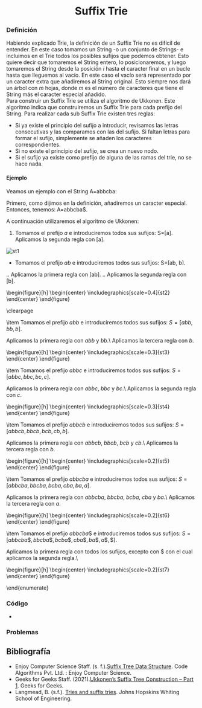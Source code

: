 
<div align="center">

# Suffix Trie  

 <div align="left">
 
 ### Definición  
  Habiendo explicado Trie, la definición de un Suffix Trie no es difícil de entender. En este caso tomamos un String -o un conjunto de Strings- e incluimos en el Trie todos los posibles sufijos que podemos obtener. Esto quiere decir que tomaremos el String entero, lo posicionaremos, y luego tomaremos el String desde la posición $i$ hasta el caracter final en un bucle hasta que lleguemos al vacío. En este caso el vacío será representado por un caracter extra que añadiremos al String original. Esto siempre nos dará un árbol con $m$ hojas, donde $m$ es el número de caracteres que tiene el String más el caracter especial añadido.  
  Para construir un Suffix Trie se utiliza el algoritmo de 
Ukkonen. Este algoritmo indica que construiremos un Suffix Trie para cada prefijo del String. Para realizar cada sub Suffix Trie existen tres reglas:  

* Si ya existe el principio del sufijo a introducir, revisamos las letras consecutivas y las comparamos con las del sufijo. Si faltan letras para formar el sufijo, simplemente se añaden los caracteres correspondientes.  
* Si no existe el principio del sufijo, se crea un nuevo nodo.  
* Si el sufijo ya existe como prefijo de alguna de las ramas del trie, no se hace nada.  
  
 #### Ejemplo  
  
  Veamos un ejemplo con el String A=abbcba:  

Primero, como dijimos en la definición, añadiremos un caracter especial. Entonces, tenemos: A=abbcba$.  
  
  A continuación utilizaremos el algoritmo de Ukkonen:  
1. Tomamos el prefijo $a$ e introduciremos todos sus sufijos: S=[a].  
  Aplicamos la segunda regla con [a].

  ![st1](https://imgur.com/yaLrvky.png)

- Tomamos el prefijo $ab$ e introduciremos todos sus sufijos: S=[ab, b].

.. Aplicamos la primera regla con [ab].
.. Aplicamos la segunda regla con [b].

\begin{figure}[h]
\begin{center}
\includegraphics[scale=0.4]{st2}
\end{center}
\end{figure}

\clearpage

\item Tomamos el prefijo $abb$ e introduciremos todos sus sufijos: $S=[abb, bb, b]$.

Aplicamos la primera regla con $abb$ y $bb$.\\
Aplicamos la tercera regla con $b$.

\begin{figure}[h]
\begin{center}
\includegraphics[scale=0.3]{st3}
\end{center}
\end{figure}

\item Tomamos el prefijo $abbc$ e introduciremos todos sus sufijos: $S=[abbc, bbc, bc, c]$.

Aplicamos la primera regla con $abbc$, $bbc$ y $bc$.\\
Aplicamos la segunda regla con $c$.

\begin{figure}[h]
\begin{center}
\includegraphics[scale=0.3]{st4}
\end{center}
\end{figure}

\item Tomamos el prefijo $abbcb$ e introduciremos todos sus sufijos: $S=[abbcb, bbcb, bcb, cb, b]$.

Aplicamos la primera regla con $abbcb$, $bbcb$, $bcb$ y $cb$.\\
Aplicamos la tercera regla con $b$.

\begin{figure}[h]
\begin{center}
\includegraphics[scale=0.2]{st5}
\end{center}
\end{figure}

\item Tomamos el prefijo $abbcba$ e introduciremos todos sus sufijos: $S=[abbcba, bbcba, bcba, cba, ba, a]$.

Aplicamos la primera regla con $abbcba$, $bbcba$, $bcba$, $cba$ y $ba$.\\
Aplicamos la tercera regla con $a$.

\begin{figure}[h]
\begin{center}
\includegraphics[scale=0.2]{st6}
\end{center}
\end{figure}

\item Tomamos el prefijo $abbcba\$$ e introduciremos todos sus sufijos: $S=[abbcba\$, bbcba\$, bcba\$, cba\$, ba\$, a\$, \$]$.

Aplicamos la primera regla con todos los sufijos, excepto con $\$$ con el cual aplicamos la segunda regla.\\

\begin{figure}[h]
\begin{center}
\includegraphics[scale=0.2]{st7}
\end{center}
\end{figure}

\end{enumerate}

   ### Código  
  * []()
  
  ### Problemas  
  
  ## Bibliografía  
  * Enjoy Computer Science Staff. (s. f.).[Suffix Tree Data Structure](https://www.enjoyalgorithms.com/blog/suffix-tree-data-structure). Code Algorithms Pvt. Ltd. : Enjoy Computer Science.  
  * Geeks for Geeks Staff. (2021).[Ukkonen’s Suffix Tree Construction – Part 1](https://www.geeksforgeeks.org/ukkonens-suffix-tree-construction-part-1/). Geeks for Geeks. 
  * Langmead, B. (s.f.). [Tries and suffix tries](https://www.cs.jhu.edu/~langmea/resources/lecture_notes/tries_and_suffix_tries.pdf). Johns Hopskins Whiting School of Engineering.
